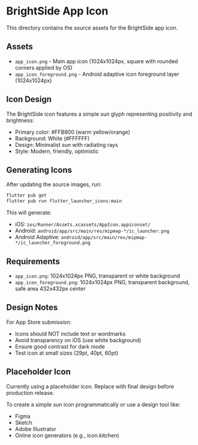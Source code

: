 # BrightSide App Icon

This directory contains the source assets for the BrightSide app icon.

## Assets

- `app_icon.png` - Main app icon (1024x1024px, square with rounded corners applied by OS)
- `app_icon_foreground.png` - Android adaptive icon foreground layer (1024x1024px)

## Icon Design

The BrightSide icon features a simple sun glyph representing positivity and brightness:
- Primary color: #FFB800 (warm yellow/orange)
- Background: White (#FFFFFF)
- Design: Minimalist sun with radiating rays
- Style: Modern, friendly, optimistic

## Generating Icons

After updating the source images, run:

```bash
flutter pub get
flutter pub run flutter_launcher_icons:main
```

This will generate:
- iOS: `ios/Runner/Assets.xcassets/AppIcon.appiconset/`
- Android: `android/app/src/main/res/mipmap-*/ic_launcher.png`
- Android Adaptive: `android/app/src/main/res/mipmap-*/ic_launcher_foreground.png`

## Requirements

- `app_icon.png`: 1024x1024px PNG, transparent or white background
- `app_icon_foreground.png`: 1024x1024px PNG, transparent background, safe area 432x432px center

## Design Notes

For App Store submission:
- Icons should NOT include text or wordmarks
- Avoid transparency on iOS (use white background)
- Ensure good contrast for dark mode
- Test icon at small sizes (29pt, 40pt, 60pt)

## Placeholder Icon

Currently using a placeholder icon. Replace with final design before production release.

To create a simple sun icon programmatically or use a design tool like:
- Figma
- Sketch
- Adobe Illustrator
- Online icon generators (e.g., icon.kitchen)
